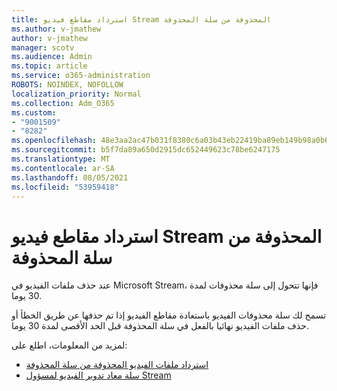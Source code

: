 ```yaml
---
title: استرداد مقاطع فيديو Stream المحذوفة من سلة المحذوفة
ms.author: v-jmathew
author: v-jmathew
manager: scotv
ms.audience: Admin
ms.topic: article
ms.service: o365-administration
ROBOTS: NOINDEX, NOFOLLOW
localization_priority: Normal
ms.collection: Adm_O365
ms.custom:
- "9001509"
- "8282"
ms.openlocfilehash: 48e3aa2ac47b031f8380c6a03b43eb22419ba89eb149b98a0b63b71f3713ca0c
ms.sourcegitcommit: b5f7da89a650d2915dc652449623c78be6247175
ms.translationtype: MT
ms.contentlocale: ar-SA
ms.lasthandoff: 08/05/2021
ms.locfileid: "53959418"
---
```

# <a name="recover-your-deleted-stream-videos-from-the-recycle-bin"></a>استرداد مقاطع فيديو Stream المحذوفة من سلة المحذوفة

عند حذف ملفات الفيديو في Microsoft Stream، فإنها تتحول إلى سلة محذوفات لمدة 30 يوما.

تسمح لك سلة محذوفات الفيديو باستعادة مقاطع الفيديو إذا تم حذفها عن طريق الخطأ أو حذف ملفات الفيديو نهائيا بالفعل في سلة المحذوفة قبل الحد الأقصى لمدة 30 يوما.

لمزيد من المعلومات، اطلع على:

- [استرداد ملفات الفيديو المحذوفة من سلة المحذوفة](https://docs.microsoft.com/stream/portal-my-recycle-bin)
- [سلة معاد تدوير الفيديو لمسؤول Stream](https://docs.microsoft.com/stream/admin-recycle-bin)
